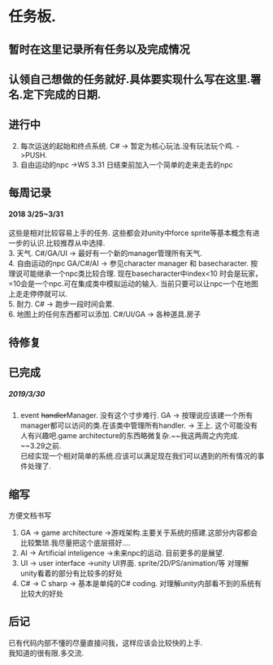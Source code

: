 # 任务板.

## 暂时在这里记录所有任务以及完成情况
## 认领自己想做的任务就好.具体要实现什么写在这里.署名.定下完成的日期.

## 进行中
2. 每次运送的起始和终点系统.   C#   ->    暂定为核心玩法.没有玩法玩个鸡.  ->PUSH.  
4. 自由运动的npc   ->WS   3.31 日结束前加入一个简单的走来走去的npc  

## 每周记录
#### 2018 3/25~3/31
这些是相对比较容易上手的任务.
这些都会对unity中force sprite等基本概念有进一步的认识.比较推荐从中选择.  
3. 天气.   C#/GA/UI   ->   最好有一个新的manager管理所有天气.    
4. 自由运动的npc  GA/C#/AI   ->    参见character manager 和 basecharacter. 按理说可能继承一个npc类比较合理. 现在basecharacter中index<10 时会是玩家，=10会是一个npc.可在集成类中模拟运动的输入. 当前只要可以让npc一个在地图上走走停停就可以.   
5. 耐力.  C#  ->    跑步一段时间会累.  
6. 地图上的任何东西都可以添加.  C#/UI/GA   ->    各种道具.房子  





## 待修复


## 已完成
##### 2019/3/30  
1. event ~~handler~~Manager. 没有这个寸步难行.  GA  ->    按理说应该建一个所有manager都可以访问的类.在该类中管理所有handler.     -> 王上.    这个可能没有人有兴趣吧.game architecture的东西略微复杂.~~我这两周之内完成. ~~3.29之前.  
已经实现一个相对简单的系统.应该可以满足现在我们可以遇到的所有情况的事件处理了.

## 缩写
方便文档书写
1. GA -> game architecture    ->游戏架构.主要关于系统的搭建.这部分内容都会比较繁琐.我尽量把这个底层搭好....  
2. AI -> Artificial inteligence      ->未来npc的运动. 目前更多的是展望.  
3. UI -> user interface     ->unity UI界面. sprite/2D/PS/animation/等 对理解unity看着的部分有比较多的好处  
4. C# -> C sharp     -> 基本是单纯的C# coding. 对理解unity内部看不到的系统有比较大的好处  

## 后记
已有代码内部不懂的尽量直接问我，这样应该会比较快的上手.  
我知道的很有限.多交流.  


